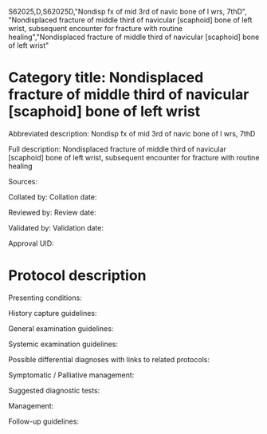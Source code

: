 S62025,D,S62025D,"Nondisp fx of mid 3rd of navic bone of l wrs, 7thD", "Nondisplaced fracture of middle third of navicular [scaphoid] bone of left wrist, subsequent encounter for fracture with routine healing","Nondisplaced fracture of middle third of navicular [scaphoid] bone of left wrist"
# Category title: Nondisplaced fracture of middle third of navicular [scaphoid] bone of left wrist

Abbreviated description: Nondisp fx of mid 3rd of navic bone of l wrs, 7thD

Full description: Nondisplaced fracture of middle third of navicular [scaphoid] bone of left wrist, subsequent encounter for fracture with routine healing

Sources:

Collated by:
Collation date:

Reviewed by:
Review date:

Validated by:
Validation date:

Approval UID:

# Protocol description

Presenting conditions:

History capture guidelines:

General examination guidelines:

Systemic examination guidelines:

Possible differential diagnoses with links to related protocols:

Symptomatic / Palliative management:

Suggested diagnostic tests:

Management:

Follow-up guidelines:
